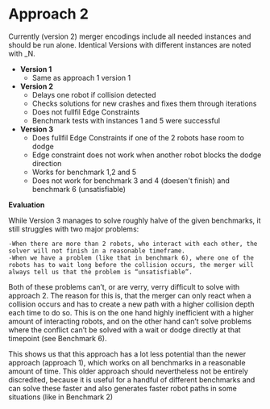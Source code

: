 # Approach 2

Currently (version 2) merger encodings include all needed instances and should be run alone. Identical Versions with different instances are noted with \_N.

- **Version 1**
    + Same as approach 1 version 1
- **Version 2**
    + Delays one robot if collision detected
    + Checks solutions for new crashes and fixes them through iterations
    + Does not fullfil Edge Constraints
    + Benchmark tests with instances 1 and 5 were successful
- **Version 3**
    + Does fullfil Edge Constraints if one of the 2 robots hase room to dodge
    + Edge constraint does not work when another robot blocks the dodge direction
    + Works for benchmark 1,2 and 5
    + Does not work for benchmark 3 and 4 (doesen't finish) and benchmark 6 (unsatisfiable)

**Evaluation**

While Version 3 manages to solve roughly halve of the given benchmarks, it still struggles with two major problems:

    -When there are more than 2 robots, who interact with each other, the solver will not finish in a reasonable timeframe.
    -When we have a problem (like that in benchmark 6), where one of the robots has to wait long before the collision occurs, the merger will always tell us that the problem is “unsatisfiable”.

Both of these problems can’t, or are verry, verry difficult to solve with approach 2. 
The reason for this is, that the merger can only react when a collision occurs and has to create a new path with a higher collision depth each time to do so. This is on the one hand highly inefficient with a higher amount of interacting robots, and on the other hand can’t solve problems where the conflict can’t be solved with a wait or dodge directly at that timepoint (see Benchmark 6).

This shows us that this approach has a lot less potential than the newer approach (approach 1), which works on all benchmarks in a reasonable amount of time.
This older approach should nevertheless not be entirely discredited, because it is useful for a handful of different benchmarks and can solve these faster and also generates faster robot paths in some situations (like in Benchmark 2)
